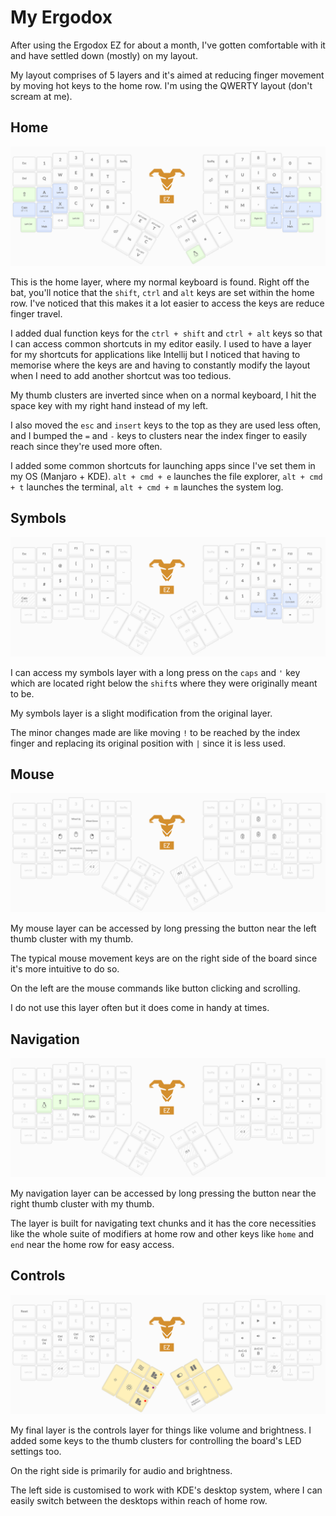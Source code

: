 # My Ergodox 
After using the Ergodox EZ for about a month, I've gotten comfortable with it and have settled down (mostly) on my layout.

My layout comprises of 5 layers and it's aimed at reducing finger movement by moving hot keys to the home row. I'm using the QWERTY layout (don't scream at me).

## Home 
![](res/home_layer.png)

This is the home layer, where my normal keyboard is found. Right off the bat, you'll notice that the `shift`, `ctrl` and `alt` keys are set within the home row. I've noticed that this makes it a lot easier to access the keys are reduce finger travel.

I added dual function keys for the `ctrl + shift` and `ctrl + alt` keys so that I can access common shortcuts in my editor easily. I used to have a layer for my shortcuts for applications like Intellij but I noticed that having to memorise where the keys are and having to constantly modify the layout when I need to add another shortcut was too tedious.

My thumb clusters are inverted since when on a normal keyboard, I hit the space key with my right hand instead of my left.

I also moved the `esc` and `insert` keys to the top as they are used less often, and I bumped the `=` and `-` keys to clusters near the index finger to easily reach since they're used more often.

I added some common shortcuts for launching apps since I've set them in my OS (Manjaro + KDE). `alt + cmd + e` launches the file explorer, `alt + cmd + t` launches the terminal, `alt + cmd + m` launches the system log.

## Symbols
![](res/symbols_layer.png)

I can access my symbols layer with a long press on the `caps` and `'` key which are located right below the `shift`s where they were originally meant to be.

My symbols layer is a slight modification from the original layer. 

The minor changes made are like moving `!` to be reached by the index finger and replacing its original position with `|` since it is less used.

## Mouse
![](res/mouse_layer.png)

My mouse layer can be accessed by long pressing the button near the left thumb cluster with my thumb. 

The typical mouse movement keys are on the right side of the board since it's more intuitive to do so. 

On the left are the mouse commands like button clicking and scrolling. 

I do not use this layer often but it does come in handy at times.

## Navigation
![](res/navigation_layer.png)

My navigation layer can be accessed by long pressing the button near the right thumb cluster with my thumb.

The layer is built for navigating text chunks and it has the core necessities like the whole suite of modifiers at home row and other keys like `home` and `end` near the home row for easy access.

## Controls
![](res/controls_layer.png)

My final layer is the controls layer for things like volume and brightness. I added some keys to the thumb clusters for controlling the board's LED settings too.

On the right side is primarily for audio and brightness.

The left side is customised to work with KDE's desktop system, where I can easily switch between the desktops within reach of home row.